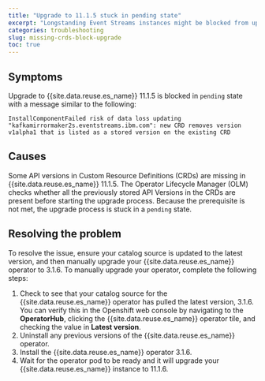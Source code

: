 ```yaml
---
title: "Upgrade to 11.1.5 stuck in pending state"
excerpt: "Longstanding Event Streams instances might be blocked from upgrading to 11.1.5 due to missing CRDs"
categories: troubleshooting
slug: missing-crds-block-upgrade
toc: true
---
```


## Symptoms

Upgrade to {{site.data.reuse.es_name}} 11.1.5 is blocked in `pending` state with a message similar to the following:

```
InstallComponentFailed risk of data loss updating "kafkamirrormaker2s.eventstreams.ibm.com": new CRD removes version v1alpha1 that is listed as a stored version on the existing CRD
```

## Causes

Some API versions in Custom Resource Definitions (CRDs) are missing in {{site.data.reuse.es_name}} 11.1.5. The Operator Lifecycle Manager (OLM) checks whether all the previously stored API Versions in the CRDs are present before starting the upgrade process. Because the prerequisite is not met, the upgrade process is stuck in a `pending` state.

## Resolving the problem

To resolve the issue, ensure your catalog source is updated to the latest version, and then manually upgrade your {{site.data.reuse.es_name}} operator to 3.1.6. To manually upgrade your operator, complete the following steps:

1. Check to see that your catalog source for the {{site.data.reuse.es_name}} operator has pulled the latest version, 3.1.6. You can verify this in the Openshift web console by navigating to the **OperatorHub**, clicking the {{site.data.reuse.es_name}} operator tile, and checking the value in **Latest version**.
2. Uninstall any previous versions of the {{site.data.reuse.es_name}} operator.
3. Install the {{site.data.reuse.es_name}} operator 3.1.6.
4. Wait for the operator pod to be ready and it will upgrade your {{site.data.reuse.es_name}} instance to 11.1.6.
